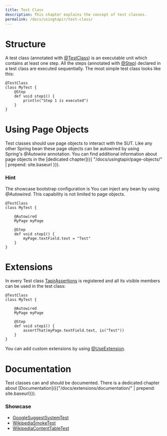 ```yaml
---
title: Test Class
description: This chapter explains the concept of test classes.
permalink: /docs/usingtapir/test-class/
---
```

# Structure

A test class (annotated with
[@TestClass](https://www.javadoc.io/page/de.bmiag.tapir/tapir/latest/de/bmiag/tapir/execution/annotations/testclass/TestClass.html)) is
an executable unit which contains at least one step. All the steps
(annotated with
[@Step](https://www.javadoc.io/page/de.bmiag.tapir/tapir/latest/de/bmiag/tapir/execution/annotations/step/Step.html)) declared
in a test class are executed sequentially. The most simple test class
looks like this:

``` xtend
@TestClass
class MyTest {
    @Step
    def void step1() {
        println("Step 1 is executed")
    }
}
```

# Using Page Objects

Test classes should use page objects to interact with the SUT. Like any
other Spring bean these page objects can be autowired by using
Spring's *@Autowire* annotation. You can find additional information
about page objects in the [dedicated chapter]({{ "/docs/usingtapir/page-objects/" | prepend: site.baseurl }}).

<div class="panel panel-info">
  <div class="panel-heading">
    <h3 class="panel-title"><span class="fa fa-info-circle"></span> Hint</h3>
  </div>
  <div class="panel-body">
  The showcase bootstrap configuration is
  You can inject any bean by using <i>@Autowired</i>. This capability is not
  limited to page objects.
  </div>
</div>

``` xtend
@TestClass
class MyTest {
 
    @Autowired
    MyPage myPage

    @Step
    def void step1() {
        myPage.textField.text = "Test"
    }
}
```

# Extensions

In every Test
class [TapirAssertions](https://www.javadoc.io/page/de.bmiag.tapir/tapir/latest/de/bmiag/tapir/util/extensions/TapirAssertions.html)
is registered and all its visible members can be used in the test class:

``` xtend
@TestClass
class MyTest {
 
    @Autowired
    MyPage myPage

    @Step
    def void step1() {
        assertThat(myPage.textField.text, is("Test"))
    }
}
```

You can add custom extensions by
using [@UseExtension](https://www.javadoc.io/page/de.bmiag.tapir/tapir/latest/de/bmiag/tapir/core/annotation/useextension/UseExtension.html).

# Documentation

Test classes can and should be documented. There is a dedicated chapter
about [Documentation]({{"/docs/extensions/documentation/" | prepend: site.baseurl}}).

<div class="panel panel-info">
  <div class="panel-heading">
    <h3 class="panel-title"><i class="fa fa-external-link" aria-hidden="true"></i> Showcase</h3>
  </div>
  <div class="panel-body">
  <ul>
    <li>
        <a href="https://github.com/tapir-test/tapir-showcase/blob/master/google/google-systemtest/src/test/java/de/bmiag/tapir/showcase/google/systemtest/GoogleSuggestSystemTest.xtend">GoogleSuggestSystemTest</a>
    </li>
    <li>
        <a href="https://github.com/tapir-test/tapir-showcase/blob/master/wikipedia/src/test/java/de/bmiag/tapir/showcase/wikipedia/test/WikipediaSmokeTest.xtend">WikipediaSmokeTest</a>
    </li>
    <li>
        <a href="https://github.com/tapir-test/tapir-showcase/blob/master/wikipedia/src/test/java/de/bmiag/tapir/showcase/wikipedia/test/WikipediaContentTableTest.xtend">WikipediaContentTableTest</a>
    </li>
  </ul>
  </div>
</div>
